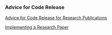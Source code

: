 ### Advice for Code Release
[Advice for Code Release for Research Publications](https://github.com/paperswithcode/releasing-research-code) 

[Implementing a Research Paper](http://codecapsule.com/2012/01/18/how-to-implement-a-paper/)  
